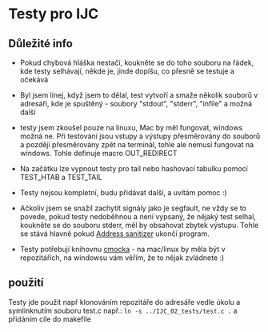 # Testy pro IJC

## Důležité info

- Pokud chybová hláška nestačí, koukněte se do toho souboru na řádek, kde testy selhávají, někde je, jinde dopíšu, co přesně se testuje a očekává

- Byl jsem línej, když jsem to dělal, test vytvoří a smaže několik souborů v adresáři, kde je spuštěný - soubory "stdout", "stderr", "infile" a možná další
- testy jsem zkoušel pouze na linuxu, Mac by měl fungovat, windows možná ne. Při testování jsou vstupy a výstupy přesměrovány do souborů a později přesměrovány zpět na terminál, tohle ale nemusí fungovat na windows. Tohle definuje macro OUT_REDIRECT
- Na začátku lze vypnout testy pro tail nebo hashovací tabulku pomocí TEST_HTAB a TEST_TAIL
- Testy nejsou kompletní, budu přidávat další, a uvítám pomoc :)
- Ačkoliv jsem se snažil zachytit signály jako je segfault, ne vždy se to povede, pokud testy nedoběhnou a není vypsaný, že nějaký test selhal, koukněte se do souboru stderr, měl by obsahovat zbytek výstupu. Tohle se stává hlavně pokud [Address sanitizer](https://clang.llvm.org/docs/AddressSanitizer.html) ukončí program.


- Testy potřebují knihovnu [cmocka](https://cmocka.org/) - na mac/linux by měla být v repozitářích, na windowsu vám věřím, že to nějak zvládnete :)

## použití

Testy jde použít např klonováním repozitáře do adresáře vedle úkolu a symlinknutím souboru test.c
např.:
`ln -s ../IJC_02_tests/test.c .`
a přidáním cíle do makefile
